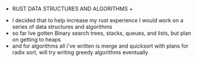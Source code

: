 + RUST DATA STRUCTURES AND ALGORITHMS +

- I decided that to help increase my rust experience I would work on a series of data structures and algorithms
- so far Ive gotten Binary search trees, stacks, queues, and lists, but plan on getting to heaps
- and for algorithms all i've written is merge and quicksort with plans for radix sort, will try writing greedy algorithms eventually
